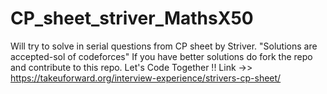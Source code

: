 # CP_sheet_striver_MathsX50
Will try to solve in serial questions from CP sheet by Striver. "Solutions are accepted-sol of codeforces" If you have better solutions do fork the repo and contribute to this repo. Let's Code Together !! Link ->> https://takeuforward.org/interview-experience/strivers-cp-sheet/
